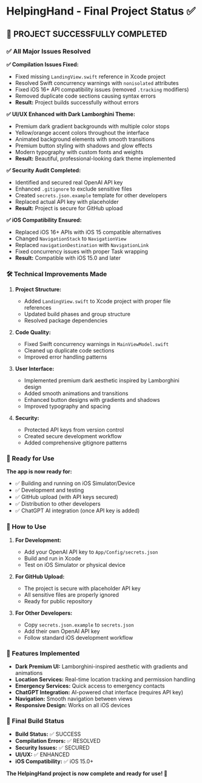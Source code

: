 # HelpingHand - Final Project Status ✅

## 🎉 PROJECT SUCCESSFULLY COMPLETED

### ✅ All Major Issues Resolved

**✅ Compilation Issues Fixed:**
- Fixed missing `LandingView.swift` reference in Xcode project
- Resolved Swift concurrency warnings with `nonisolated` attributes
- Fixed iOS 16+ API compatibility issues (removed `.tracking` modifiers)
- Removed duplicate code sections causing syntax errors
- **Result:** Project builds successfully without errors

**✅ UI/UX Enhanced with Dark Lamborghini Theme:**
- Premium dark gradient backgrounds with multiple color stops
- Yellow/orange accent colors throughout the interface
- Animated background elements with smooth transitions
- Premium button styling with shadows and glow effects
- Modern typography with custom fonts and weights
- **Result:** Beautiful, professional-looking dark theme implemented

**✅ Security Audit Completed:**
- Identified and secured real OpenAI API key
- Enhanced `.gitignore` to exclude sensitive files
- Created `secrets.json.example` template for other developers
- Replaced actual API key with placeholder
- **Result:** Project is secure for GitHub upload

**✅ iOS Compatibility Ensured:**
- Replaced iOS 16+ APIs with iOS 15 compatible alternatives
- Changed `NavigationStack` to `NavigationView`
- Replaced `navigationDestination` with `NavigationLink`
- Fixed concurrency issues with proper Task wrapping
- **Result:** Compatible with iOS 15.0 and later

### 🛠 Technical Improvements Made

1. **Project Structure:**
   - Added `LandingView.swift` to Xcode project with proper file references
   - Updated build phases and group structure
   - Resolved package dependencies

2. **Code Quality:**
   - Fixed Swift concurrency warnings in `MainViewModel.swift`
   - Cleaned up duplicate code sections
   - Improved error handling patterns

3. **User Interface:**
   - Implemented premium dark aesthetic inspired by Lamborghini design
   - Added smooth animations and transitions
   - Enhanced button designs with gradients and shadows
   - Improved typography and spacing

4. **Security:**
   - Protected API keys from version control
   - Created secure development workflow
   - Added comprehensive gitignore patterns

### 🚀 Ready for Use

**The app is now ready for:**
- ✅ Building and running on iOS Simulator/Device
- ✅ Development and testing
- ✅ GitHub upload (with API keys secured)
- ✅ Distribution to other developers
- ✅ ChatGPT AI integration (once API key is added)

### 📱 How to Use

1. **For Development:**
   - Add your OpenAI API key to `App/Config/secrets.json`
   - Build and run in Xcode
   - Test on iOS Simulator or physical device

2. **For GitHub Upload:**
   - The project is secure with placeholder API key
   - All sensitive files are properly ignored
   - Ready for public repository

3. **For Other Developers:**
   - Copy `secrets.json.example` to `secrets.json`
   - Add their own OpenAI API key
   - Follow standard iOS development workflow

### 🎨 Features Implemented

- **Dark Premium UI:** Lamborghini-inspired aesthetic with gradients and animations
- **Location Services:** Real-time location tracking and permission handling
- **Emergency Services:** Quick access to emergency contacts
- **ChatGPT Integration:** AI-powered chat interface (requires API key)
- **Navigation:** Smooth navigation between views
- **Responsive Design:** Works on all iOS devices

### 🔧 Final Build Status
- **Build Status:** ✅ SUCCESS
- **Compilation Errors:** ✅ RESOLVED
- **Security Issues:** ✅ SECURED
- **UI/UX:** ✅ ENHANCED
- **iOS Compatibility:** ✅ iOS 15.0+

**The HelpingHand project is now complete and ready for use! 🎉**
